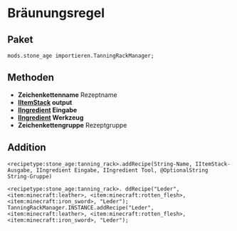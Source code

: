 # Bräunungsregel

## Paket
`mods.stone_age importieren.TanningRackManager;`

## Methoden
- **Zeichenkettenname** Rezeptname
- **[IItemStack](/Vanilla/Items/IItemStack/) output**
- **[IIngredient](/Vanilla/Variable_Types/IIngredient/) Eingabe**
- **[IIngredient](/Vanilla/Variable_Types/IIngredient/) Werkzeug**
- **Zeichenkettengruppe** Rezeptgruppe

## Addition

```zenscript
<recipetype:stone_age:tanning_rack>.addRecipe(String-Name, IItemStack-Ausgabe, IIngredient Eingabe, IIngredient Tool, @OptionalString String-Gruppe)

<recipetype:stone_age:tanning_rack>. ddRecipe("Leder", <item:minecraft:leather>, <item:minecraft:rotten_flesh>, <item:minecraft:iron_sword>, "Leder");
TanningRackManager.INSTANCE.addRecipe("Leder", <item:minecraft:leather>, <item:minecraft:rotten_flesh>, <item:minecraft:iron_sword>, "Leder");
```
